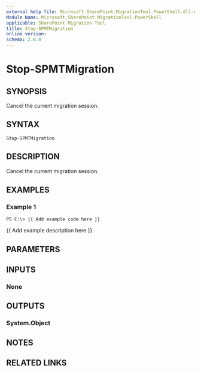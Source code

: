 ```yaml
---
external help file: Microsoft.SharePoint.MigrationTool.PowerShell.dll-Help.xml
Module Name: Microsoft.SharePoint.MigrationTool.PowerShell
applicable: SharePoint Migration Tool
title: Stop-SPMTMigration
online version: 
schema: 2.0.0
---
```


# Stop-SPMTMigration

## SYNOPSIS
Cancel the current migration session. 

## SYNTAX

```
Stop-SPMTMigration
```

## DESCRIPTION
Cancel the current migration session. 

## EXAMPLES

### Example 1
```
PS C:\> {{ Add example code here }}
```

{{ Add example description here }}

## PARAMETERS

## INPUTS

### None


## OUTPUTS

### System.Object

## NOTES

## RELATED LINKS

